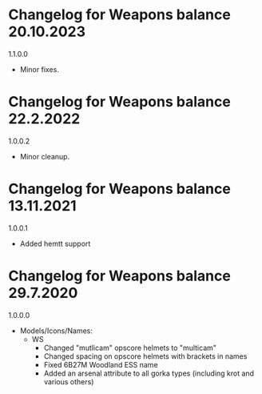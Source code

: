 # Changelog for Weapons balance 20.10.2023

1.1.0.0
- Minor fixes.

# Changelog for Weapons balance 22.2.2022

1.0.0.2
- Minor cleanup.

# Changelog for Weapons balance 13.11.2021

1.0.0.1
- Added hemtt support

# Changelog for Weapons balance 29.7.2020

1.0.0.0
- Models/Icons/Names:
    - WS
        - Changed "mutlicam" opscore helmets to "multicam"
        - Changed spacing on opscore helmets with brackets in names
        - Fixed 6B27M Woodland ESS name
        - Added an arsenal attribute to all gorka types (including krot and various others)
